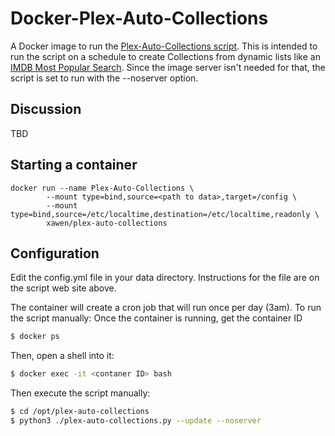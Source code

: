 # Docker-Plex-Auto-Collections

A Docker image to run the [Plex-Auto-Collections script](https://github.com/vladimir-tutin/Plex-Auto-Collections).  This is intended to run the script on a schedule to create Collections from dynamic lists like an [IMDB Most Popular Search](https://www.imdb.com/search/title/?title_type=feature&moviemeter=1,300).  Since the image server isn't needed for that, the script is set to run with the --noserver option.

## Discussion
TBD

## Starting a container
```
docker run --name Plex-Auto-Collections \
        --mount type=bind,source=<path to data>,target=/config \
        --mount type=bind,source=/etc/localtime,destination=/etc/localtime,readonly \
        xawen/plex-auto-collections

```

## Configuration
Edit the config.yml file in your data directory.  Instructions for the file are on the script web site above.  

The container will create a cron job that will run once per day (3am).  To run the script manually:
Once the container is running, get the container ID
```bash
$ docker ps
```

Then, open a shell into it:
```bash
$ docker exec -it <contaner ID> bash
```

Then execute the script manually:
```bash
$ cd /opt/plex-auto-collections
$ python3 ./plex-auto-collections.py --update --noserver
```
